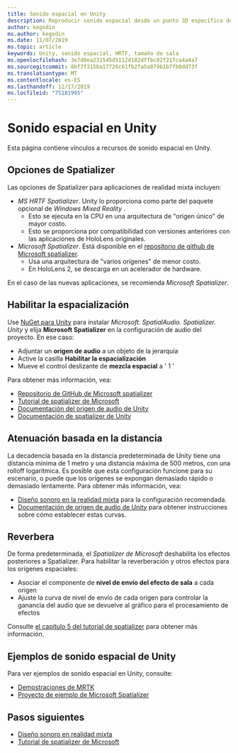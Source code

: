 ```yaml
---
title: Sonido espacial en Unity
description: Reproducir sonido espacial desde un punto 3D específico dentro de la escena de Unity.
author: kegodin
ms.author: kegodin
ms.date: 11/07/2019
ms.topic: article
keywords: Unity, sonido espacial, HRTF, tamaño de sala
ms.openlocfilehash: 3e7d0ea231545d5112d182dffbc02f217ca4a4a7
ms.sourcegitcommit: 8bf7f315ba17726c61fb2fa5a079b1b7fb0dd73f
ms.translationtype: MT
ms.contentlocale: es-ES
ms.lasthandoff: 12/17/2019
ms.locfileid: "75181995"
---
```

# <a name="spatial-sound-in-unity"></a>Sonido espacial en Unity

Esta página contiene vínculos a recursos de sonido espacial en Unity.

## <a name="spatializer-options"></a>Opciones de Spatializer
Las opciones de Spatializer para aplicaciones de realidad mixta incluyen:
* *MS HRTF Spatializer*. Unity lo proporciona como parte del paquete opcional de *Windows Mixed Reality* .
  * Esto se ejecuta en la CPU en una arquitectura de "origen único" de mayor costo.
  * Esto se proporciona por compatibilidad con versiones anteriores con las aplicaciones de HoloLens originales.
* *Microsoft Spatializer*. Está disponible en el [repositorio de github de Microsoft spatializer](https://github.com/microsoft/spatialaudio-unity).
  * Usa una arquitectura de "varios orígenes" de menor costo.
  * En HoloLens 2, se descarga en un acelerador de hardware.

En el caso de las nuevas aplicaciones, se recomienda *Microsoft Spatializer*.

## <a name="enable-spatialization"></a>Habilitar la espacialización

Use [NuGet para Unity](https://github.com/GlitchEnzo/NuGetForUnity/releases/latest) para instalar _Microsoft. SpatialAudio. Spatializer. Unity_ y elija **Microsoft Spatializer** en la configuración de audio del proyecto. En ese caso:
* Adjuntar un **origen de audio** a un objeto de la jerarquía
* Active la casilla **Habilitar la espacialización**
* Mueve el control deslizante de **mezcla espacial** a ' 1 '

Para obtener más información, vea:
* [Repositorio de GitHub de Microsoft spatializer](https://github.com/microsoft/spatialaudio-unity)
* [Tutorial de spatializer de Microsoft](unity-spatial-audio-ch1.md)
* [Documentación del origen de audio de Unity](https://docs.unity3d.com/2019.3/Documentation/Manual/class-AudioSource.html)
* [Documentación de spatializer de Unity](https://docs.unity3d.com/Manual/VRAudioSpatializer.html)

## <a name="distance-based-attenuation"></a>Atenuación basada en la distancia
La decadencia basada en la distancia predeterminada de Unity tiene una distancia mínima de 1 metro y una distancia máxima de 500 metros, con una rolloff logarítmica. Es posible que esta configuración funcione para su escenario, o puede que los orígenes se expongan demasiado rápido o demasiado lentamente. Para obtener más información, vea:
* [Diseño sonoro en la realidad mixta](spatial-sound-design.md) para la configuración recomendada.
* [Documentación de origen de audio de Unity](https://docs.unity3d.com/2019.3/Documentation/Manual/class-AudioSource.html) para obtener instrucciones sobre cómo establecer estas curvas.

## <a name="reverb"></a>Reverbera
De forma predeterminada, el _Spatializer de Microsoft_ deshabilita los efectos posteriores a Spatializer. Para habilitar la reverberación y otros efectos para los orígenes espaciales:
* Asociar el componente de **nivel de envío del efecto de sala** a cada origen
* Ajuste la curva de nivel de envío de cada origen para controlar la ganancia del audio que se devuelve al gráfico para el procesamiento de efectos

Consulte [el capítulo 5 del tutorial de spatializer](unity-spatial-audio-ch5.md) para obtener más información.

## <a name="unity-spatial-sound-examples"></a>Ejemplos de sonido espacial de Unity
Para ver ejemplos de sonido espacial en Unity, consulte:
* [Demostraciones de MRTK](https://github.com/microsoft/MixedRealityToolkit-Unity/tree/mrtk_release/Assets/MixedRealityToolkit.Examples/Demos/Audio)
* [Proyecto de ejemplo de Microsoft Spatializer](https://github.com/microsoft/spatialaudio-unity/tree/master/Samples/MicrosoftSpatializerSample)

## <a name="next-steps"></a>Pasos siguientes
* [Diseño sonoro en realidad mixta](spatial-sound-design.md)
* [Tutorial de spatializer de Microsoft](unity-spatial-audio-ch1.md)

